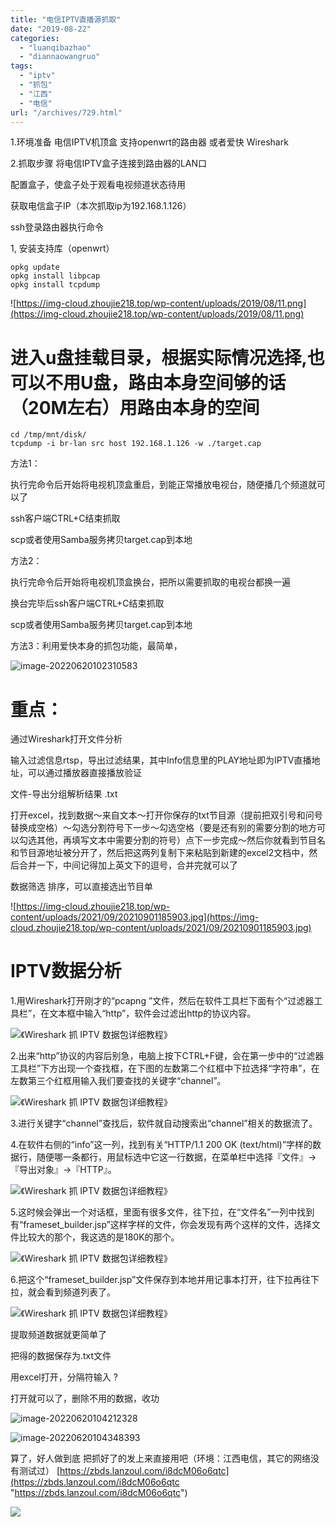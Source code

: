 ```yaml
---
title: "电信IPTV直播源抓取"
date: "2019-08-22"
categories: 
  - "luanqibazhao"
  - "diannaowangruo"
tags: 
  - "iptv"
  - "抓包"
  - "江西"
  - "电信"
url: "/archives/729.html"
---
```


1.环境准备 电信IPTV机顶盒 支持openwrt的路由器 或者爱快 Wireshark

2.抓取步骤 将电信IPTV盒子连接到路由器的LAN口

配置盒子，使盒子处于观看电视频道状态待用

获取电信盒子IP（本次抓取ip为192.168.1.126）

ssh登录路由器执行命令

1, 安装支持库（openwrt）

```
opkg update
opkg install libpcap
opkg install tcpdump
```

![https://img-cloud.zhoujie218.top/wp-content/uploads/2019/08/11.png](https://img-cloud.zhoujie218.top/wp-content/uploads/2019/08/11.png)

# 进入u盘挂载目录，根据实际情况选择,也可以不用U盘，路由本身空间够的话（20M左右）用路由本身的空间

```
cd /tmp/mnt/disk/
tcpdump -i br-lan src host 192.168.1.126 -w ./target.cap
```

方法1：

执行完命令后开始将电视机顶盒重启，到能正常播放电视台，随便播几个频道就可以了

ssh客户端CTRL+C结束抓取

scp或者使用Samba服务拷贝target.cap到本地

方法2：

执行完命令后开始将电视机顶盒换台，把所以需要抓取的电视台都换一遍

换台完毕后ssh客户端CTRL+C结束抓取

scp或者使用Samba服务拷贝target.cap到本地

方法3：利用爱快本身的抓包功能，最简单，

![image-20220620102310583](https://img-cloud.zhoujie218.top/piggo/202206201027465.png)

# 重点：

通过Wireshark打开文件分析

输入过滤信息rtsp，导出过滤结果，其中Info信息里的PLAY地址即为IPTV直播地址，可以通过播放器直接播放验证

文件-导出分组解析结果 .txt

打开excel，找到数据～来自文本～打开你保存的txt节目源（提前把双引号和问号替换成空格）～勾选分割符号下一步～勾选空格（要是还有别的需要分割的地方可以勾选其他，再填写文本中需要分割的符号）点下一步完成～然后你就看到节目名和节目源地址被分开了，然后把这两列复制下来粘贴到新建的excel2文档中，然后合并一下，中间记得加上英文下的逗号，合并完就可以了

数据筛选 排序，可以直接选出节目单

![https://img-cloud.zhoujie218.top/wp-content/uploads/2021/09/20210901185903.jpg](https://img-cloud.zhoujie218.top/wp-content/uploads/2021/09/20210901185903.jpg)

# IPTV数据分析

1.用Wireshark打开刚才的“pcapng ”文件，然后在软件工具栏下面有个“过滤器工具栏”，在文本框中输入“http”，软件会过滤出http的协议内容。

![《Wireshark 抓 IPTV 数据包详细教程》](https://img-cloud.zhoujie218.top/piggo/202206201027998.jpeg)

2.出来“http”协议的内容后别急，电脑上按下CTRL+F键，会在第一步中的“过滤器工具栏”下方出现一个查找框，在下图的左数第二个红框中下拉选择“字符串”，在左数第三个红框用输入我们要查找的关键字“channel”。

![《Wireshark 抓 IPTV 数据包详细教程》](https://img-cloud.zhoujie218.top/piggo/202206201027933.jpeg)

3.进行关键字“channel”查找后，软件就自动搜索出“channel”相关的数据流了。

4.在软件右侧的“info”这一列，找到有关“HTTP/1.1 200 OK (text/html)”字样的数据行，随便哪一条都行，用鼠标选中它这一行数据，在菜单栏中选择『文件』→『导出对象』→『HTTP』。

![《Wireshark 抓 IPTV 数据包详细教程》](https://img-cloud.zhoujie218.top/piggo/202206201027199.jpeg)

5.这时候会弹出一个对话框，里面有很多文件，往下拉，在“文件名”一列中找到有“frameset\_builder.jsp”这样字样的文件，你会发现有两个这样的文件，选择文件比较大的那个，我这选的是180K的那个。

![《Wireshark 抓 IPTV 数据包详细教程》](https://img-cloud.zhoujie218.top/piggo/202206201028038.jpeg)

6.把这个“frameset\_builder.jsp”文件保存到本地并用记事本打开，往下拉再往下拉，就会看到频道列表了。

![《Wireshark 抓 IPTV 数据包详细教程》](https://img-cloud.zhoujie218.top/piggo/202206201028835.jpeg)

提取频道数据就更简单了

把得的数据保存为.txt文件

用excel打开，分隔符输入 ?

打开就可以了，删除不用的数据，收功

![image-20220620104212328](https://img-cloud.zhoujie218.top/piggo/202206201043590.png)

![image-20220620104348393](https://img-cloud.zhoujie218.top/piggo/202206201043533.png)

算了，好人做到底 把抓好了的发上来直接用吧（环境：江西电信，其它的网络没有测试过） [https://zbds.lanzoul.com/i8dcM06o6qtc](https://zbds.lanzoul.com/i8dcM06o6qtc "https://zbds.lanzoul.com/i8dcM06o6qtc")

![](https://img-cloud.zhoujie218.top/wp-content/uploads/2019/08/20220620030737533.png)
